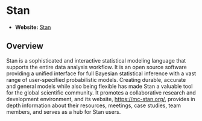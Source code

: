 # Stan

- **Website:** [Stan](https://mc-stan.org/)

## Overview

Stan is a sophisticated and interactive statistical modeling language that supports the entire data analysis workflow. It is an open source software providing a unified interface for full Bayesian statistical inference with a vast range of user-specified probabilistic models. Creating durable, accurate and general models while also being flexible has made Stan a valuable tool for the global scientific community. It promotes a collaborative research and development environment, and its website, <https://mc-stan.org/>, provides in depth information about their resources, meetings, case studies, team members, and serves as a hub for Stan users.
